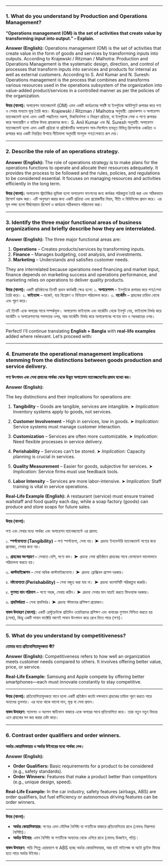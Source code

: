 
---

### 1. What do you understand by Production and Operations Management?

**“Operations management (OM) is the set of activities that create value by transforming input into output.” – Explain.**

**Answer (English):**
Operations management (OM) is the set of activities that create value in the form of goods and services by transforming inputs into outputs.
According to Krajewski / Ritzman / Malhotra:
Production and Operations Management is the systematic design, direction, and control of processes that transform inputs into services and products for internal as well as external customers.
According to S. Anil Kumar and N. Suresh:
Operations management is the process that combines and transforms various resources used in the operations subsystem of the organization into value-added product/services in a controlled manner as per the policies of the organization.

**উত্তর (বাংলা):**
অপারেশন ম্যানেজমেন্ট (OM) এমন একটি কার্যক্রমের সমষ্টি যা ইনপুটকে আউটপুটে রূপান্তর করে পণ্য ও সেবার মাধ্যমে মূল্য তৈরি করে।
Krajewski / Ritzman / Malhotra অনুযায়ী:
প্রোডাকশন ও অপারেশন ম্যানেজমেন্ট হলো এমন একটি পদ্ধতিগত নকশা, দিকনির্দেশনা ও নিয়ন্ত্রণ প্রক্রিয়া, যা ইনপুটকে সেবা ও পণ্যে রূপান্তর করে অভ্যন্তরীণ ও বাহ্যিক উভয় গ্রাহকদের জন্য।
S. Anil Kumar এবং N. Suresh অনুযায়ী:
অপারেশন ম্যানেজমেন্ট হলো এমন একটি প্রক্রিয়া যা প্রতিষ্ঠানটির অপারেশন সাব-সিস্টেমে ব্যবহৃত বিভিন্ন রিসোর্সকে একত্রিত ও রূপান্তর করে একটি নিয়ন্ত্রিত উপায়ে নীতিমালা অনুযায়ী মানযুক্ত পণ্য/সেবাতে রূপ দেয়।

---

### 2. Describe the role of an operations strategy.

**Answer (English):**
The role of operations strategy is to make plans for the operations functions to operate and allocate their resources adequately. It provides the process to be followed and the rules, policies, and regulations to be considered essential. It focuses on managing resources and activities efficiently in the long term.

**উত্তর (বাংলা):**
অপারেশন স্ট্রাটেজির ভূমিকা হলো অপারেশন ফাংশনের জন্য কার্যকর পরিকল্পনা তৈরি করা এবং সঠিকভাবে রিসোর্স বরাদ্দ করা। এটি অনুসরণ করার জন্য একটি প্রক্রিয়া এবং প্রয়োজনীয় নিয়ম, নীতি ও বিধিনিষেধ প্রদান করে। এর মূল লক্ষ্য হলো দীর্ঘমেয়াদে রিসোর্স ও কার্যক্রম সঠিকভাবে পরিচালনা করা।

---

### 3. Identify the three major functional areas of business organizations and briefly describe how they are interrelated.

**Answer (English):**
The three major functional areas are:

1. **Operations** – Creates products/services by transforming inputs.
2. **Finance** – Manages budgeting, cost analysis, and investments.
3. **Marketing** – Understands and satisfies customer needs.

They are interrelated because operations need financing and market input, finance depends on marketing success and operations performance, and marketing relies on operations to deliver quality products.

**উত্তর (বাংলা):**
একটি প্রতিষ্ঠানের তিনটি প্রধান কার্যকরী ক্ষেত্র হলো:
১. **অপারেশনস** – ইনপুটকে রূপান্তর করে পণ্য/সেবা তৈরি করে।
২. **ফাইন্যান্স** – বাজেট, ব্যয় বিশ্লেষণ ও বিনিয়োগ পরিচালনা করে।
৩. **মার্কেটিং** – গ্রাহকের চাহিদা বোঝে এবং পূরণ করে।

এই তিনটি একে অপরের সাথে সম্পর্কযুক্ত। অপারেশন ফাইন্যান্স এবং মার্কেটিং থেকে ইনপুট নেয়, ফাইন্যান্স নির্ভর করে মার্কেটিং ও অপারেশনসের সফলতার ওপর, আর মার্কেটিং নির্ভর করে অপারেশনের পণ্যের মান ও সরবরাহের ওপর।

---
Perfect! I’ll continue translating **English + Bangla** with **real-life examples** added where relevant. Let’s proceed with:

---

### 4. Enumerate the operational management implications stemming from the distinctions between goods production and service delivery.

**পণ্য উৎপাদন এবং সেবা প্রদানের পার্থক্য থেকে উদ্ভূত অপারেশন ম্যানেজমেন্টের প্রভাব ব্যাখ্যা কর।**

**Answer (English):**

The key distinctions and their implications for operations are:

1. **Tangibility** – Goods are tangible, services are intangible.
   ➤ *Implication:* Inventory systems apply to goods, not services.

2. **Customer Involvement** – High in services, low in goods.
   ➤ *Implication:* Service systems must manage customer interaction.

3. **Customization** – Services are often more customizable.
   ➤ *Implication:* Need flexible processes in service delivery.

4. **Perishability** – Services can’t be stored.
   ➤ *Implication:* Capacity planning is crucial in services.

5. **Quality Measurement** – Easier for goods, subjective for services.
   ➤ *Implication:* Service firms must use feedback tools.

6. **Labor Intensity** – Services are more labor-intensive.
   ➤ *Implication:* Staff training is vital in service operations.

**Real-Life Example (English):**
A restaurant (service) must ensure trained waitstaff and food quality each day, while a soap factory (goods) can produce and store soaps for future sales.

---

**উত্তর (বাংলা):**

পণ্য এবং সেবার মধ্যে পার্থক্য এবং অপারেশন ম্যানেজমেন্টে এর প্রভাব:

১. **স্পর্শযোগ্যতা (Tangibility)** – পণ্য স্পর্শযোগ্য, সেবা নয়।
➤ *প্রভাব:* ইনভেন্টরি ম্যানেজমেন্ট পণ্যের জন্য প্রযোজ্য, সেবার জন্য নয়।

২. **গ্রাহকের অংশগ্রহণ** – সেবাতে বেশি, পণ্যে কম।
➤ *প্রভাব:* সেবা প্রতিষ্ঠানে গ্রাহকের সাথে যোগাযোগ ভালোভাবে পরিচালনা করতে হয়।

৩. **কাস্টমাইজেশন** – সেবা অধিক কাস্টমাইজযোগ্য।
➤ *প্রভাব:* ফ্লেক্সিবল প্রসেস দরকার।

৪. **নষ্টযোগ্যতা (Perishability)** – সেবা মজুত করা যায় না।
➤ *প্রভাব:* ক্যাপাসিটি পরিকল্পনা জরুরি।

৫. **গুণগত মান পরিমাপ** – পণ্যে সহজ, সেবায় কঠিন।
➤ *প্রভাব:* সেবার মান যাচাই করতে ফিডব্যাক দরকার।

৬. **শ্রমনির্ভরতা** – সেবা শ্রমনির্ভর।
➤ *প্রভাব:* স্টাফদের প্রশিক্ষণ প্রয়োজন।

**বাস্তব উদাহরণ (বাংলা):**
একটি রেস্টুরেন্টকে প্রতিদিন ওয়েটারদের প্রশিক্ষণ এবং খাবারের গুণমান নিশ্চিত করতে হয় (সেবা), কিন্তু একটি সাবান ফ্যাক্টরি আগেই সাবান উৎপাদন করে রেখে দিতে পারে (পণ্য)।

---

### 5. What do you understand by competitiveness?

**তোমার মতে প্রতিযোগিতামূলকতা কী?**

**Answer (English):**
Competitiveness refers to how well an organization meets customer needs compared to others. It involves offering better value, price, or service.

**Real-Life Example:**
Samsung and Apple compete by offering better smartphones—each must innovate constantly to stay competitive.

---

**উত্তর (বাংলা):**
প্রতিযোগিতামূলকতা মানে হলো একটি প্রতিষ্ঠান কতটা দক্ষভাবে গ্রাহকের চাহিদা পূরণ করতে পারে অন্যদের তুলনায়। এর মধ্যে থাকে ভালো মান, মূল্য বা সেবা প্রদান।

**বাস্তব উদাহরণ:**
স্যামসাং ও অ্যাপল স্মার্টফোন বাজারে একে অপরের সাথে প্রতিযোগিতা করে। তারা নতুন নতুন ফিচার এনে গ্রাহকের মন জয় করার চেষ্টা করে।

---

### 6. Contrast order qualifiers and order winners.

**অর্ডার কোয়ালিফায়ার ও অর্ডার উইনারের মধ্যে পার্থক্য লেখ।**

**Answer (English):**

* **Order Qualifiers:** Basic requirements for a product to be considered (e.g., safety standards).
* **Order Winners:** Features that make a product better than competitors (e.g., unique design, speed).

**Real-Life Example:**
In the car industry, safety features (airbags, ABS) are order qualifiers, but fuel efficiency or autonomous driving features can be order winners.

---

**উত্তর (বাংলা):**

* **অর্ডার কোয়ালিফায়ার:** পণ্যের এমন মৌলিক বৈশিষ্ট্য যা পণ্যটিকে বাজারে প্রতিযোগিতায় রাখে (যেমনঃ নিরাপত্তা বৈশিষ্ট্য)।
* **অর্ডার উইনার:** এমন বৈশিষ্ট্য যা পণ্যটিকে অন্যদের থেকে এগিয়ে রাখে (যেমনঃ ডিজাইন, গতি)।

**বাস্তব উদাহরণ:**
গাড়ি শিল্পে এয়ারব্যাগ বা ABS হচ্ছে অর্ডার কোয়ালিফায়ার, আর হাই মাইলেজ বা অটো ড্রাইভ ফিচার হতে পারে অর্ডার উইনার।

---



